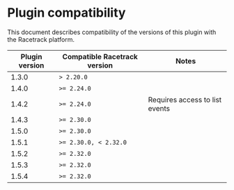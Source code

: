 # Plugin compatibility
This document describes compatibility of the versions of this plugin with the Racetrack platform.

| Plugin version | Compatible Racetrack version | Notes                          |
|----------------|------------------------------|--------------------------------|
| 1.3.0          | `> 2.20.0`                   |                                |
| 1.4.0          | `>= 2.24.0`                  |                                |
| 1.4.2          | `>= 2.24.0`                  | Requires access to list events |
| 1.4.3          | `>= 2.30.0`                  |                                |
| 1.5.0          | `>= 2.30.0`                  |                                |
| 1.5.1          | `>= 2.30.0, < 2.32.0`        |                                |
| 1.5.2          | `>= 2.32.0`                  |                                |
| 1.5.3          | `>= 2.32.0`                  |                                |
| 1.5.4          | `>= 2.32.0`                  |                                |
